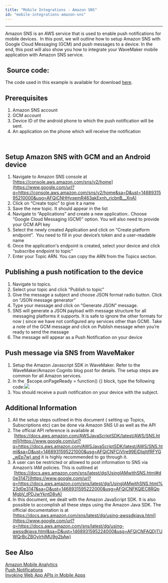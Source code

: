 ```yaml
---
title: "Mobile Integrations - Amazon SNS"
id: "mobile-integrations-amazon-sns"
---
```

---

Amazon SNS is an AWS service that is used to enable push notifications for mobile devices.  In this post, we will outline how to setup Amazon SNS with Google Cloud Messaging (GCM) and push messages to a device. In the end, this post will also show you how to integrate your WaveMaker mobile application with Amazon SNS service.

##  Source code:

The code used in this example is available for download [here](https://gist.github.com/manishchaks/9464254c51a968dec96d325f982ba2ea).

## Prerequisites

1. Amazon SNS account
2. GCM account
3. Device ID of the android phone to which the push notification will be sent.
4. An application on the phone which will receive the notification

 

## Setup Amazon SNS with GCM and an Android device

1. Navigate to Amazon SNS console at [https://console.aws.amazon.com/sns/v2/home](https://www.google.com/url?q=https://console.aws.amazon.com/sns/v2/home&sa=D&ust=1468931595210000&usg=AFQjCNHHyxemR463akExnh_ricbnB__XnA)
2. Click on “Create topic” to give it a name
3. Save the new topic. It should appear in the list
4. Navigate to “Applications” and create a new application:. Choose “Google Cloud Messaging (GCM)” option. You will also need to provide your GCM API key
5. Select the newly created Application and click on “Create platform endpoint”.  You need to fill in your device’s token and a user-readable name
6. Once the application's endpoint is created, select your device and click “subscribe endpoint to topic”
7. Enter your Topic ARN. You can copy the ARN from the Topics section.

## Publishing a push notification to the device

1. Navigate to topics.
2. Select your topic and click “Publish to topic”
3. Give the message a subject and choose JSON format radio button. Click on “JSON message generator”
4. Type your message and click on “Generate JSON” message.
5. SNS will generate a JSON payload with message structure for all messaging platforms it supports. It is safe to ignore the other formats for now ( since we have not configured any services other than GCM). Take a note of the GCM message and click on Publish message when you’re ready to send the message
6. The message will appear as a Push Notification on your device

## Push message via SNS from WaveMaker

1. Setup the Amazon Javascript SDK in WaveMaker. Refer to the WaveMaker/Amazon Cognito blog post for details. The setup steps are common for all Amazon services.
2. In the  $scope.onPageReady = function() {} block, type the following code:![](https://lh4.googleusercontent.com/qx7OwuKbP-naEL7WPiNPbrr34JPQd0oUpPIc4f56rTAggYc9CV80iHjTZMei0pX5Ow9AOyiYEuM071SOisKaj1OK88TjsCwnl00XcRmkHMSNSasNDSz2yY85xD6m76qZEmMqQv5z)
3. You should receive a push notification on your device with the subject.

## Additional Information

1. All the setup steps outlined in this document ( setting up Topics, Subscriptions etc) can be done via Amazon SNS UI as well as the API
2. The official API reference is available at  [https://docs.aws.amazon.com/AWSJavaScriptSDK/latest/AWS/SNS.html](https://www.google.com/url?q=https://docs.aws.amazon.com/AWSJavaScriptSDK/latest/AWS/SNS.html&sa=D&ust=1468931595221000&usg=AFQjCNFCiVIre99EjDlqjtjfRFYG_wEp7w) and it is highly recommended to go through it.
3. A user can be restricted or allowed to post information to SNS via Amazon’s IAM policies. This is outlined at  [https://docs.aws.amazon.com/sns/latest/dg/UsingIAMwithSNS.html#d0e3147](https://www.google.com/url?q=https://docs.aws.amazon.com/sns/latest/dg/UsingIAMwithSNS.html%23d0e3147&sa=D&ust=1468931595222000&usg=AFQjCNFKQlEC8RQpMgbV_tPDJwYkntD8vA)
4. In this document, we dealt with the Amazon JavaScript SDK. It is also possible to accomplish all these steps using the Amazon Java SDK. The official documentation is at [https://docs.aws.amazon.com/sns/latest/dg/using-awssdkjava.html](https://www.google.com/url?q=https://docs.aws.amazon.com/sns/latest/dg/using-awssdkjava.html&sa=D&ust=1468931595224000&usg=AFQjCNFAQDjTUWQrBcZBOylrhlMU9g2bAw)

## See Also

[Amazon Mobile Analytics](/learn/hybrid-mobile/mobile-integrations-amazon-mobile-analytics/)  
[Push Notifications](/learn/hybrid-mobile/use-push-notification-wm-mobile-app/)  
[Invoking Web App APIs in Mobile Apps](/learn/hybrid-mobile/invoking-web-app-apis-mobile-apps/)  

